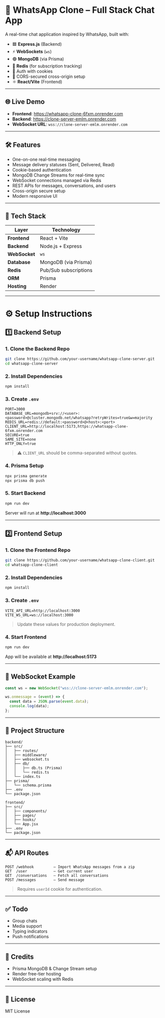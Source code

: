 # 📱 WhatsApp Clone – Full Stack Chat App

A real-time chat application inspired by WhatsApp, built with:

- 🟦 **Express.js** (Backend)
- ⚡ **WebSockets** (`ws`)
- 🟢 **MongoDB** (via Prisma)
- 🧠 **Redis** (for subscription tracking)
- 🍪 Auth with cookies
- 🔐 CORS-secured cross-origin setup
- ⚛️ **React/Vite** (Frontend)

---

## 🌐 Live Demo

- **Frontend**: https://whatsapp-clone-6fxm.onrender.com
- **Backend**: https://clone-server-emlm.onrender.com
- **WebSocket URL**: `wss://clone-server-emlm.onrender.com`

---

## 🛠️ Features

- One-on-one real-time messaging
- Message delivery statuses (Sent, Delivered, Read)
- Cookie-based authentication
- MongoDB Change Streams for real-time sync
- WebSocket connections managed via Redis
- REST APIs for messages, conversations, and users
- Cross-origin secure setup
- Modern responsive UI

---

## 🧩 Tech Stack

| Layer         | Technology           |
|---------------|----------------------|
| **Frontend**  | React + Vite         |
| **Backend**   | Node.js + Express    |
| **WebSocket** | `ws`                 |
| **Database**  | MongoDB (via Prisma) |
| **Redis**     | Pub/Sub subscriptions|
| **ORM**       | Prisma               |
| **Hosting**   | Render               |

---

# ⚙️ Setup Instructions

## 1️⃣ Backend Setup

### 1. Clone the Backend Repo
```bash
git clone https://github.com/your-username/whatsapp-clone-server.git
cd whatsapp-clone-server
```

### 2. Install Dependencies
```bash
npm install
```

### 3. Create `.env`
```dotenv
PORT=3000
DATABASE_URL=mongodb+srv://<user>:<password>@cluster.mongodb.net/whatsapp?retryWrites=true&w=majority
REDIS_URL=redis://default:<password>@<host>:<port>
CLIENT_URL=http://localhost:5173,https://whatsapp-clone-6fxm.onrender.com
SECURE=true
SAME_SITE=none
HTTP_ONLY=true
```
> ⚠️ `CLIENT_URL` should be comma-separated without quotes.

### 4. Prisma Setup
```bash
npx prisma generate
npx prisma db push
```

### 5. Start Backend
```bash
npm run dev
```
Server will run at **http://localhost:3000**

---

## 2️⃣ Frontend Setup

### 1. Clone the Frontend Repo
```bash
git clone https://github.com/your-username/whatsapp-clone-client.git
cd whatsapp-clone-client
```

### 2. Install Dependencies
```bash
npm install
```

### 3. Create `.env`
```dotenv
VITE_API_URL=http://localhost:3000
VITE_WS_URL=ws://localhost:3000
```
> Update these values for production deployment.

### 4. Start Frontend
```bash
npm run dev
```
App will be available at **http://localhost:5173**

---

## 🧪 WebSocket Example

```js
const ws = new WebSocket("wss://clone-server-emlm.onrender.com");

ws.onmessage = (event) => {
  const data = JSON.parse(event.data);
  console.log(data);
};
```

---

## 📁 Project Structure

```
backend/
├── src/
│   ├── routes/
│   ├── middleware/
│   ├── websocket.ts
│   ├── db/
│   │   ├── db.ts (Prisma)
│   │   └── redis.ts
│   └── index.ts
├── prisma/
│   └── schema.prisma
├── .env
└── package.json

frontend/
├── src/
│   ├── components/
│   ├── pages/
│   ├── hooks/
│   └── App.jsx
├── .env
└── package.json
```

---

## 📬 API Routes

```
POST /webhook         – Import WhatsApp messages from a zip
GET  /user            – Get current user
GET  /conversations   – Fetch all conversations
POST /messages        – Send message
```
> Requires `userId` cookie for authentication.

---

## ✅ Todo

- Group chats  
- Media support  
- Typing indicators  
- Push notifications

---

## 🧠 Credits

- Prisma MongoDB & Change Stream setup
- Render free-tier hosting
- WebSocket scaling with Redis

---

## 📄 License

MIT License
